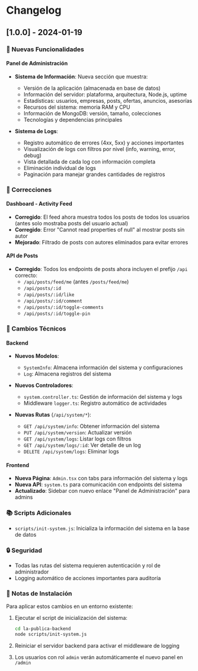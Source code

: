 # Changelog

## [1.0.0] - 2024-01-19

### 🎉 Nuevas Funcionalidades

#### Panel de Administración
- **Sistema de Información**: Nueva sección que muestra:
  - Versión de la aplicación (almacenada en base de datos)
  - Información del servidor: plataforma, arquitectura, Node.js, uptime
  - Estadísticas: usuarios, empresas, posts, ofertas, anuncios, asesorías
  - Recursos del sistema: memoria RAM y CPU
  - Información de MongoDB: versión, tamaño, colecciones
  - Tecnologías y dependencias principales

- **Sistema de Logs**: 
  - Registro automático de errores (4xx, 5xx) y acciones importantes
  - Visualización de logs con filtros por nivel (info, warning, error, debug)
  - Vista detallada de cada log con información completa
  - Eliminación individual de logs
  - Paginación para manejar grandes cantidades de registros

### 🐛 Correcciones

#### Dashboard - Activity Feed
- **Corregido**: El feed ahora muestra todos los posts de todos los usuarios (antes solo mostraba posts del usuario actual)
- **Corregido**: Error "Cannot read properties of null" al mostrar posts sin autor
- **Mejorado**: Filtrado de posts con autores eliminados para evitar errores

#### API de Posts
- **Corregido**: Todos los endpoints de posts ahora incluyen el prefijo `/api` correcto:
  - `/api/posts/feed/me` (antes `/posts/feed/me`)
  - `/api/posts/:id`
  - `/api/posts/:id/like`
  - `/api/posts/:id/comment`
  - `/api/posts/:id/toggle-comments`
  - `/api/posts/:id/toggle-pin`

### 🔧 Cambios Técnicos

#### Backend
- **Nuevos Modelos**:
  - `SystemInfo`: Almacena información del sistema y configuraciones
  - `Log`: Almacena registros del sistema

- **Nuevos Controladores**:
  - `system.controller.ts`: Gestión de información del sistema y logs
  - Middleware `logger.ts`: Registro automático de actividades

- **Nuevas Rutas** (`/api/system/*`):
  - `GET /api/system/info`: Obtener información del sistema
  - `PUT /api/system/version`: Actualizar versión
  - `GET /api/system/logs`: Listar logs con filtros
  - `GET /api/system/logs/:id`: Ver detalle de un log
  - `DELETE /api/system/logs`: Eliminar logs

#### Frontend
- **Nueva Página**: `Admin.tsx` con tabs para información del sistema y logs
- **Nueva API**: `system.ts` para comunicación con endpoints del sistema
- **Actualizado**: Sidebar con nuevo enlace "Panel de Administración" para admins

### 📚 Scripts Adicionales
- `scripts/init-system.js`: Inicializa la información del sistema en la base de datos

### 🔒 Seguridad
- Todas las rutas del sistema requieren autenticación y rol de administrador
- Logging automático de acciones importantes para auditoría

### 📝 Notas de Instalación
Para aplicar estos cambios en un entorno existente:

1. Ejecutar el script de inicialización del sistema:
   ```bash
   cd la-publica-backend
   node scripts/init-system.js
   ```

2. Reiniciar el servidor backend para activar el middleware de logging

3. Los usuarios con rol `admin` verán automáticamente el nuevo panel en `/admin`